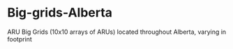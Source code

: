 # Big-grids-Alberta
 ARU Big Grids (10x10 arrays of ARUs) located throughout Alberta, varying in footprint
